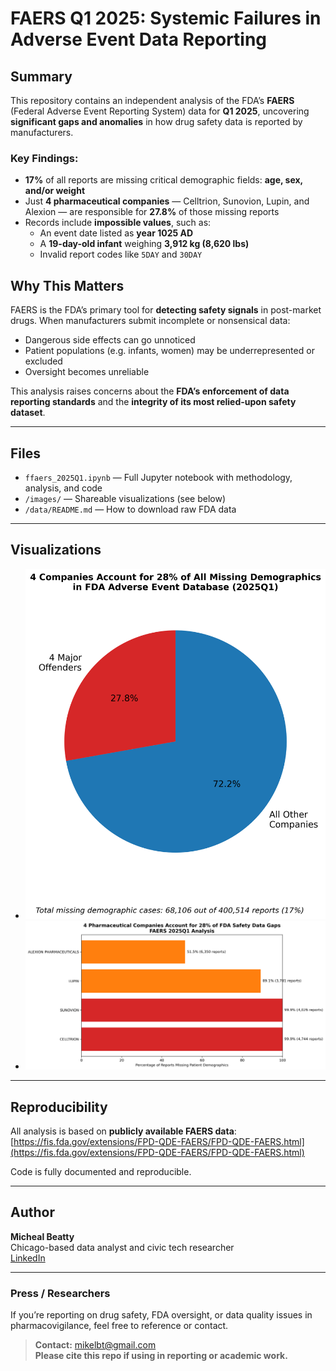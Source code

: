 # FAERS Q1 2025: Systemic Failures in Adverse Event Data Reporting

## Summary

This repository contains an independent analysis of the FDA’s **FAERS** (Federal Adverse Event Reporting System) data for **Q1 2025**, uncovering **significant gaps and anomalies** in how drug safety data is reported by manufacturers.

### Key Findings:
- **17%** of all reports are missing critical demographic fields: **age, sex, and/or weight**
- Just **4 pharmaceutical companies** — Celltrion, Sunovion, Lupin, and Alexion — are responsible for **27.8%** of those missing reports
- Records include **impossible values**, such as:
  - An event date listed as **year 1025 AD**
  - A **19-day-old infant** weighing **3,912 kg (8,620 lbs)**
  - Invalid report codes like `5DAY` and `30DAY`

## Why This Matters

FAERS is the FDA’s primary tool for **detecting safety signals** in post-market drugs. When manufacturers submit incomplete or nonsensical data:
- Dangerous side effects can go unnoticed
- Patient populations (e.g. infants, women) may be underrepresented or excluded
- Oversight becomes unreliable

This analysis raises concerns about the **FDA’s enforcement of data reporting standards** and the **integrity of its most relied-upon safety dataset**.

---

## Files

- `ffaers_2025Q1.ipynb` — Full Jupyter notebook with methodology, analysis, and code
- `/images/` — Shareable visualizations (see below)
- `/data/README.md` — How to download raw FDA data

---

## Visualizations

- ![Pie Chart: 4 Companies](images/missing_data_pie.png)
- ![Bar Chart: Top 4 Offenders](/images/top_4_offenders.png)

---

## Reproducibility

All analysis is based on **publicly available FAERS data**:  
[https://fis.fda.gov/extensions/FPD-QDE-FAERS/FPD-QDE-FAERS.html](https://fis.fda.gov/extensions/FPD-QDE-FAERS/FPD-QDE-FAERS.html)

Code is fully documented and reproducible.

---

## Author

**Micheal Beatty**  
Chicago-based data analyst and civic tech researcher  
[LinkedIn](https://linkedin.com/in/mwbeatty)

---

### Press / Researchers

If you’re reporting on drug safety, FDA oversight, or data quality issues in pharmacovigilance, feel free to reference or contact.

> **Contact:** mikelbt@gmail.com  
> **Please cite this repo if using in reporting or academic work.**
